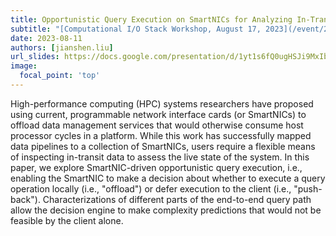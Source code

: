 ```yaml
---
title: Opportunistic Query Execution on SmartNICs for Analyzing In-Transit Data
subtitle: "[Computational I/O Stack Workshop, August 17, 2023](/event/20230817/)"
date: 2023-08-11
authors: [jianshen.liu]
url_slides: https://docs.google.com/presentation/d/1yt1s6fQ0ugHSJi9MxIbr4KkK3Gyns2J16hqX1Lj1hgY/edit#slide=id.g23baeb98e7b_0_253
image:
  focal_point: 'top'
---
```


High-performance computing (HPC) systems researchers have proposed using current, programmable network interface cards (or SmartNICs) to offload data management services that would otherwise consume host processor cycles in a platform. While this work has successfully mapped data pipelines to a collection of SmartNICs, users require a flexible means of inspecting in-transit data to assess the live state of the system. In this paper, we explore SmartNIC-driven opportunistic query execution, i.e., enabling the SmartNIC to make a decision about whether to execute a query operation locally (i.e., "offload") or defer execution to the client (i.e., "push-back"). Characterizations of different parts of the end-to-end query path allow the decision engine to make complexity predictions that would not be feasible by the client alone.